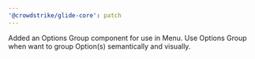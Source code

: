 ```yaml
---
'@crowdstrike/glide-core': patch
---
```


Added an Options Group component for use in Menu. Use Options Group when want to group Option(s) semantically and visually.
